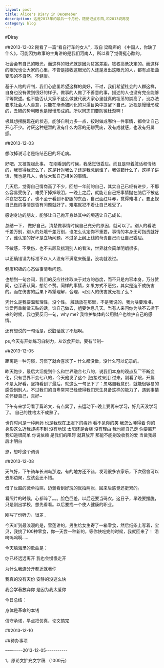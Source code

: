 ```yaml
---
layout: post
title: Alice's Diary in Decemeber
description: 这是2013年的最后一个月份，随便记点东西,和2013说再见
category: blog
---
```



#Diray

##2013-12-02
刚看了一篇“看自行车的女人”，取自 梁晓声的 《中国人，你缺了什么》。可能因为故事的主角讲的是我们河南人，所以看了觉得挺心酸的。

社会会有自己的眼光，而这样的眼光就是因为贫富差距，钱权高低决定的。而这样的眼光也让大家的心里，不管是接收这眼光的人还是发出这眼光的人，都有点扭曲变形的不自然，不健康。

基于人格的评判，我们心底里希望这样的美好，不过，我们希望社会的人群这样，自身也没有做到很好的样子。做事的人做了不善意的事，描述的人也没有完全能够平等叙述。也不能否认大家不这么做就代表大家心里就真的坦荡的崇高了，没办法要求社会人人善意，只能在渐渐被同化的耳濡目染中提醒下自己，近视是慢慢形成的，丑陋的势利眼也是慢慢形成的。所以同志们要防微杜渐啊！

极其想摆脱现在的状态，能够自制力多一点，按时做成哪怕一件事情，都会让自己开心不少。讨厌这种短暂的没有什么内容的无聊荒废，没有成就感，也没有归属感。

##2013-12-03

想改掉说话老是结结巴巴的坏毛病。


好吧，又被提起此事。
在刚看到的时候，我感觉很委屈。而且是带着脏话和情绪的，我觉得我怎么了，这是针对我么？还是我惹到谁了，我做错什么了，这样子讲话，我也是凡人，会放大和自己相关的事情。

几天后，觉得自己情商高了不少，回想一年前的自己，其实自己已经有进步，不那么容易受伤了，难受下掉掉眼泪，一晚上之后，就能让自己把事情抛在脑后不被这种哀怨左右了。也不至于看到不舒服的东西，自己面红耳赤，觉得难堪了。要正视自己做的事情是否有问题就好了。难堪就犯不着让自己难受了。

感谢身边的朋友，能够让自己抛开身处其中的境遇让自己成长。

总结一下，
做好自己，清楚做事情时候自己充分的原因，就可以了。别人的看法千差万别，别人的处境千差万别，谁怎么认定你不重要，事情的本身无可指责就好了，谁认定的好坏是立场问题，不过多上纲上线的苛责自己而让自己委屈。

不敏感，不受伤，也不去顾及揣测别人的看法，世界就会简单明朗很多。

以正确错误为标准不以人人没有不满意来衡量，没功就没过。

健康积极的心态做事情看问题。

也想到一句台词，我们的反应往往取决于对方的态度，而不只是内容本身。万分赞同，也深表认同，想给个赞。同样的事情，如果方式不恶劣，其实是造不成伤害的。而在伤害的后果下希望理解，合理，可别人的伤害就无视了么？

凭什么是我要温和理性，没个性。
脏话放在那里，不是我说的，我为啥要难堪，谁爱再重新做去贴的话，谁自己做去，姐要休息几天。当有人来问你为啥不去撕下来的时候，我也要反问一句，why me? 我维护集体的公用财产也维护自己的感情。

还有想说的一句话是，说脏话就了不起啊。


ps,今天有开始练习自制力，从饮食开始，要有节制~


##2013-12-05

距离是一种习惯，习惯了就会喜欢了~
什么都没做，没什么可以记录的。

昨天跑步，最后大滔提到什么和世界融合七八的，说我们本身的观点及乛不断变化，只有世界不变七八的，今天他发了这个 [链接过来][] 过来，刚看了眼，开篇不是太好看，坚持看到了最后，就这么一句记下了：忽略自我意识，就能很容易的感受到别人。不过我们的自卑常常已经使得我们天生具备这样的能力了，遇到事情先怀疑自己，真好~


下午有来学习看了篇论文，有点累了，去运动下~晚上要再来学习，好几天没学习了。
自己的性格太不成熟了。


也许时间是一种解药 
也是我现在正服下的毒药 
看不见你的笑 我怎么睡得着
你的身影这么近我却抱不到 
没有地球 太阳还是会烧 
没有理由 我也能自己走 
你要离开 我知道很简单 
你说依赖 是我们的阻碍 
就算放开 那能不能别没收我的爱
当做我最后才明白 

恩，想哼这个调调


##2013-12-08

天气好，下午骑车长洲岛那边，有的地方还不错，发现很多农家乐，下次宿舍可以去那边聚，应该会还不错。

借了世超的微单拍照，边骑看到好玩的就拍两张，回来后感觉还挺累的。

看照片的时候，心都碎了。。。脸色巨差，以后还要当码农。这日子，早晚要摆脱，只是刚出学校，想先看看。以后要找一个使人健康的职业。

刚写了份听力，很差..

今天听到最浪漫的是，雪莲讲的，男生给女生寄了一箱零食，然后纸条上写着，宝贝，我挑了100种零食，你一天尝一种新的，等你快吃完的时候，我就回来了！
泪呜呜呜啊.....


今天脑海里的歌曲是：

你已经远远离开 我也会慢慢走开

为什么我连分开都迁就著你

我真的没有天份 安静的没这么快

我会学著放弃你 是因为我太爱你


今日总结：

身体是革命的本钱

信守承诺，早点把仿真，论文搞完



##2013-12-10



##待办事项

---------2013-12-05-----------

1，原论文扩充文字稿 （1000元）



[这个链接]: http://v.163.com/movie/2012/1/E/P/M8NNM7QU4_M8NPI69EP.html
